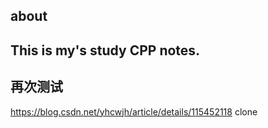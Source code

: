 ## about

## This is my's study CPP notes.

## 再次测试
https://blog.csdn.net/yhcwjh/article/details/115452118
clone
